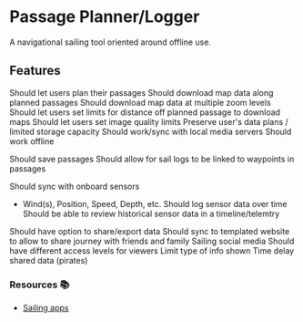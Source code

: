 # Passage Planner/Logger

A navigational sailing tool oriented around offline use.

## Features

Should let users plan their passages
Should download map data along planned passages
  Should download map data at multiple zoom levels
Should let users set limits for distance off planned passage to download maps
  Should let users set image quality limits
  Preserve user's data plans / limited storage capacity
Should work/sync with local media servers
Should work offline

Should save passages
Should allow for sail logs to be linked to waypoints in passages

Should sync with onboard sensors
  - Wind(s), Position, Speed, Depth, etc.
Should log sensor data over time
Should be able to review historical sensor data in a timeline/telemtry

Should have option to share/export data
  Should sync to templated website to allow to share journey with friends and family
    Sailing social media
    Should have different access levels for viewers
      Limit type of info shown
      Time delay shared data (pirates)


### Resources 📚
- [Sailing apps]

[Sailing apps]: https://waterbornemag.com/best-apps-for-sailing/
